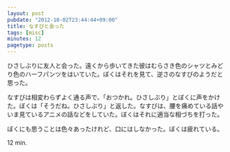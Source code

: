 ```yaml
---
layout: post
pubdate: "2012-10-02T23:44:44+09:00"
title: なすびと会った
tags: [misc]
minutes: 12
pagetype: posts
---
```

ひさしぶりに友人と会った。遠くから歩いてきた彼はむらさき色のシャツとみどり色のハーフパンツをはいていた。ぼくはそれを見て、逆さのなすびのようだと思った。

なすびは相変わらずよく通る声で、「おつかれ。ひさしぶり」とぼくに声をかけた。ぼくは「そうだね。ひさしぶり」と返した。なすびは、腰を痛めている話やいま見ているアニメの話などをしていた。ぼくはそれに適当な相づちを打った。

ぼくにも思うことは色々あったけれど、口にはしなかった。ぼくは疲れている。

12 min.
